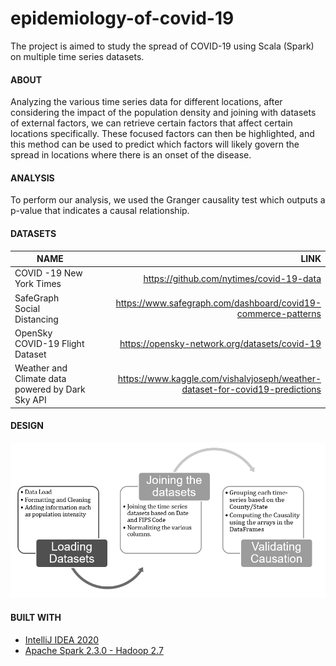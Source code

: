 # epidemiology-of-covid-19
The project is aimed to study the spread of COVID-19 using Scala (Spark) on multiple time series datasets.


#### ABOUT
Analyzing the various time series data for different locations, after considering the impact of the population density and joining with datasets of external factors, we can retrieve certain factors that affect certain locations specifically.
These focused factors can then be highlighted, and this method can be used to predict which factors will likely govern the spread in locations where there is an onset of the disease.


#### ANALYSIS
To perform our analysis, we used the Granger causality test which outputs a p-value that indicates a causal relationship.


#### DATASETS
| NAME                        | LINK     |
| --------------------------- | --------:|
| COVID -19 New York Times | https://github.com/nytimes/covid-19-data |
| SafeGraph Social Distancing | https://www.safegraph.com/dashboard/covid19-commerce-patterns |
| OpenSky COVID-19 Flight Dataset | https://opensky-network.org/datasets/covid-19 |
| Weather and Climate data powered by Dark Sky API | https://www.kaggle.com/vishalvjoseph/weather-dataset-for-covid19-predictions |


#### DESIGN
<p align="left">
  <img src="./src/main/resources/design.png" width="750" title="Design">
</p>


#### BUILT WITH
* [IntelliJ IDEA 2020](https://www.jetbrains.com/idea/)
* [Apache Spark 2.3.0 - Hadoop 2.7](https://archive.apache.org/dist/spark/spark-2.4.3/)

